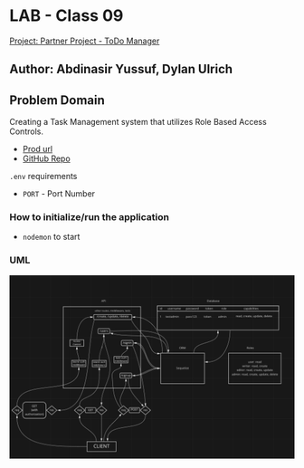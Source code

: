 # LAB - Class 09

[Project: Partner Project - ToDo Manager](https://github.com/abditake/Auth-module-final-project)

## Author: Abdinasir Yussuf, Dylan Ulrich

## Problem Domain

Creating a Task Management system that utilizes Role Based Access Controls.

- [Prod url](https://ay-du-auth-module-project-prod.herokuapp.com/)
- [GitHub Repo](https://github.com/abditake/Auth-module-final-project)

`.env` requirements

- `PORT` - Port Number

### How to initialize/run the application

- `nodemon` to start

### UML

![UML](./img/uml.png)
